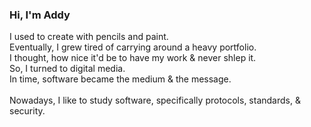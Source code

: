 ### Hi, I'm Addy 

<p> I used to create with pencils and paint. <br>
Eventually, I grew tired of carrying around a heavy portfolio. <br>
I thought, how nice it'd be to have my work & never shlep it. <br>
So, I turned to digital media. <br>
In time, software became the medium & the message. <br>
<br>
Nowadays, I like to study software, specifically protocols, standards, & security. <br></p>
